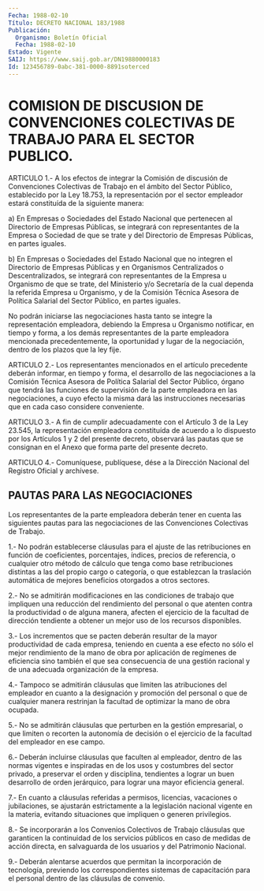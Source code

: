 ```yaml
---
Fecha: 1988-02-10
Título: DECRETO NACIONAL 183/1988
Publicación:
  Organismo: Boletín Oficial
  Fecha: 1988-02-10
Estado: Vigente
SAIJ: https://www.saij.gob.ar/DN19880000183
Id: 123456789-0abc-381-0000-8891soterced
---
```

# COMISION DE DISCUSION DE CONVENCIONES COLECTIVAS DE TRABAJO PARA EL SECTOR PUBLICO.

<a id="1"></a>
ARTICULO  1.- A los efectos de integrar la Comisión de discusión de Convenciones   Colectivas  de  Trabajo  en  el  ámbito  del  Sector Público, establecido  por  la  Ley 18.753, la representación por el sector empleador estará constituída  de  la  siguiente manera:

a) En Empresas o Sociedades del Estado Nacional  que  pertenecen al Directorio  de  Empresas  Públicas, se integrará con representantes de la Empresa o Sociedad de  que  se  trate  y  del  Directorio  de Empresas Públicas, en partes iguales.

b)  En Empresas o Sociedades del Estado Nacional que no integren el Directorio  de  Empresas  Públicas  y en Organismos Centralizados o Descentralizados, se integrará con representantes  de  la Empresa u Organismo  de  que  se trate, del Ministerio y/o Secretaría  de  la cual dependa la referida  Empresa  u  Organismo,  y  de la Comisión Técnica Asesora de Política Salarial del Sector Público,  en partes iguales.

No  podrán  iniciarse  las negociaciones hasta tanto se integre  la representación  empleadora,    debiendo   la  Empresa  u  Organismo notificar,  en  tiempo y forma, a los demás  representantes  de  la parte  empleadora  mencionada  precedentemente,  la  oportunidad  y lugar de  la  negociación,  dentro  de  los plazos que la ley fije.

<a id="2"></a>
ARTICULO    2.-  Los  representantes  mencionados  en  el  artículo precedente deberán  informar,  en  tiempo y forma, el desarrollo de las  negociaciones  a  la  Comisión  Técnica  Asesora  de  Política Salarial del Sector Público, órgano que  tendrá  las  funciones  de supervisión  de  la  parte  empleadora en las negociaciones, a cuyo efecto la misma dará las instrucciones  necesarias que en cada caso considere conveniente.

<a id="3"></a>
ARTICULO  3.-  A  fin de cumplir adecuadamente con el Artículo 3 de la Ley 23.545, la representación  empleadora constituída de acuerdo a  lo  dispuesto por los Artículos 1  y  2  del  presente  decreto, observará  las  pautas que se consignan en el Anexo que forma parte del presente decreto.

<a id="4"></a>
ARTICULO  4.- Comuníquese, publíquese, dése a la Dirección Nacional del Registro Oficial y archívese.

## PAUTAS PARA LAS NEGOCIACIONES

<a id="1"></a>
Los representantes de la parte empleadora deberán tener en cuenta las siguientes pautas para las negociaciones de las Convenciones Colectivas de Trabajo.

1.- No podrán establecerse cláusulas para el ajuste de las retribuciones en función de coeficientes, porcentajes, índices, precios de referencia, o cualquier otro método de cálculo que tenga como base retribuciones distintas a las del propio cargo o categoría, o que establezcan la traslación automática de mejores beneficios otorgados a otros sectores.

2.- No se admitirán modificaciones en las condiciones de trabajo que impliquen una reducción del rendimiento del personal o que atenten contra la productividad o de alguna manera, afecten el ejercicio de la facultad de dirección tendiente a obtener un mejor uso de los recursos disponibles.

3.- Los incrementos que se pacten deberán resultar de la mayor productividad de cada empresa, teniendo en cuenta a ese efecto no sólo el mejor rendimiento de la mano de obra por aplicación de regímenes de eficiencia sino también el que sea consecuencia de una gestión racional y de una adecuada organización  de la empresa.

4.- Tampoco se admitirán cláusulas que limiten las atribuciones del empleador en cuanto a la designación y promoción del personal o que de cualquier manera restrinjan la facultad de optimizar la mano de obra ocupada.

5.- No se admitirán cláusulas que perturben en la gestión empresarial, o que limiten o recorten la autonomía de decisión o el ejercicio de la facultad del empleador en ese campo.

6.- Deberán incluirse cláusulas que faculten al empleador, dentro de las normas vigentes e inspiradas en de los usos y costumbres del sector privado, a preservar el orden y disciplina, tendientes a lograr un buen desarrollo de orden jerárquico, para lograr una mayor eficiencia general.

7.- En cuanto a cláusulas referidas a permisos, licencias, vacaciones o jubilaciones, se ajustarán estrictamente a la legislación nacional vigente en la materia, evitando situaciones que impliquen o generen privilegios.

8.- Se incorporarán a los Convenios Colectivos de Trabajo cláusulas que garanticen la continuidad de los servicios públicos en caso de medidas de acción directa, en salvaguarda de los usuarios y del Patrimonio Nacional.

9.- Deberán alentarse acuerdos que permitan la incorporación de tecnología, previendo los correspondientes sistemas de capacitación para el personal dentro de las cláusulas de convenio.